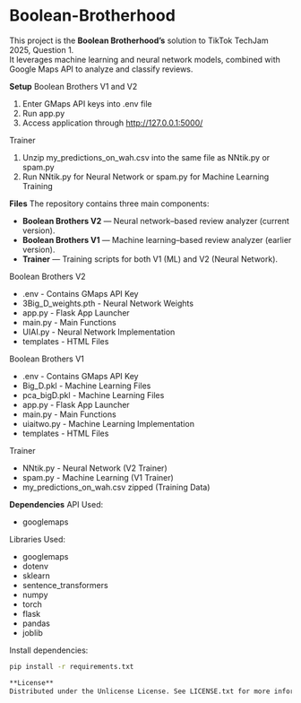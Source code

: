 # Boolean-Brotherhood

This project is the **Boolean Brotherhood’s** solution to TikTok TechJam 2025, Question 1.  
It leverages machine learning and neural network models, combined with Google Maps API to analyze and classify reviews.  

**Setup**
Boolean Brothers V1 and V2
1) Enter GMaps API keys into .env file
2) Run app.py
3) Access application through http://127.0.0.1:5000/

Trainer
1) Unzip my_predictions_on_wah.csv into the same file as NNtik.py or spam.py
2) Run NNtik.py for Neural Network or spam.py for Machine Learning Training

**Files**
The repository contains three main components:  
- **Boolean Brothers V2** — Neural network–based review analyzer (current version).  
- **Boolean Brothers V1** — Machine learning–based review analyzer (earlier version).  
- **Trainer** — Training scripts for both V1 (ML) and V2 (Neural Network).  

Boolean Brothers V2
- .env - Contains GMaps API Key
- 3Big_D_weights.pth - Neural Network Weights
- app.py - Flask App Launcher
- main.py - Main Functions
- UIAI.py - Neural Network Implementation
- templates - HTML Files

Boolean Brothers V1
- .env - Contains GMaps API Key
- Big_D.pkl - Machine Learning Files
- pca_bigD.pkl - Machine Learning Files
- app.py - Flask App Launcher
- main.py - Main Functions
- uiaitwo.py - Machine Learning Implementation
- templates - HTML Files

Trainer
- NNtik.py - Neural Network (V2 Trainer)
- spam.py - Machine Learning (V1 Trainer)
- my_predictions_on_wah.csv zipped (Training Data)

**Dependencies**
API Used:
- googlemaps

Libraries Used:
- googlemaps
- dotenv
- sklearn
- sentence_transformers
- numpy
- torch
- flask
- pandas
- joblib

Install dependencies:
```bash
pip install -r requirements.txt

**License**
Distributed under the Unlicense License. See LICENSE.txt for more information.
